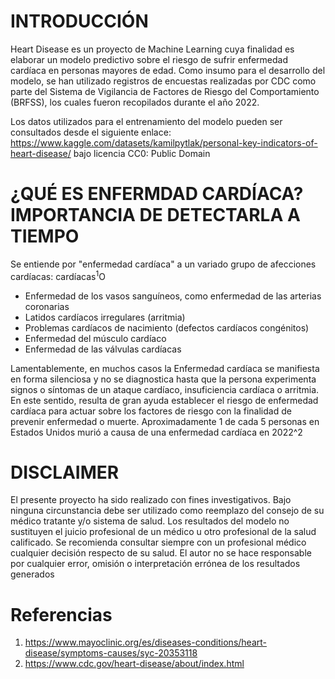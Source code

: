 # INTRODUCCIÓN
Heart Disease es un proyecto de Machine Learning cuya finalidad es elaborar un modelo predictivo sobre el riesgo de sufrir enfermedad cardíaca en personas mayores de edad. Como insumo para el desarrollo del modelo, se han utilizado registros de encuestas realizadas por CDC como parte del Sistema de Vigilancia de Factores de Riesgo del Comportamiento (BRFSS), los cuales fueron recopilados durante el año 2022.

Los datos utilizados para el entrenamiento del modelo pueden ser consultados desde el siguiente enlace: 
https://www.kaggle.com/datasets/kamilpytlak/personal-key-indicators-of-heart-disease/ bajo licencia CC0: Public Domain

# ¿QUÉ ES ENFERMDAD CARDÍACA? IMPORTANCIA DE DETECTARLA A TIEMPO
Se entiende por "enfermedad cardíaca" a un variado grupo de afecciones cardíacas: cardíacas<sup>1</sup>O
- Enfermedad de los vasos sanguíneos, como enfermedad de las arterias coronarias
- Latidos cardíacos irregulares (arritmia)
- Problemas cardíacos de nacimiento (defectos cardíacos congénitos)
- Enfermedad del músculo cardíaco
- Enfermedad de las válvulas cardíacas

Lamentablemente, en muchos casos la Enfermedad cardíaca se manifiesta en forma silenciosa y no se diagnostica hasta que la persona experimenta signos o síntomas de un ataque cardíaco, insuficiencia cardíaca o arritmia. En este sentido, resulta de gran ayuda establecer el riesgo de enfermedad cardíaca para actuar sobre los factores de riesgo con la finalidad de prevenir enfermedad o muerte.
Aproximadamente 1 de cada 5 personas en Estados Unidos murió a causa de una enfermedad cardíaca en 2022^2


# DISCLAIMER
El presente proyecto ha sido realizado con fines investigativos. Bajo ninguna circunstancia debe ser utilizado como reemplazo del consejo de su médico tratante y/o sistema de salud. Los resultados del modelo no sustituyen el juicio profesional de un médico u otro profesional de la salud calificado. Se recomienda consultar siempre con un profesional médico cualquier decisión respecto de su salud. El autor no se hace responsable por cualquier error, omisión o interpretación errónea de los resultados generados

# Referencias
1. https://www.mayoclinic.org/es/diseases-conditions/heart-disease/symptoms-causes/syc-20353118
2. https://www.cdc.gov/heart-disease/about/index.html
